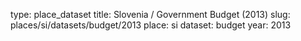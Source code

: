 type: place_dataset
title: Slovenia / Government Budget (2013)
slug: places/si/datasets/budget/2013
place: si
dataset: budget
year: 2013

